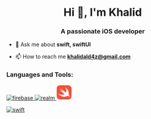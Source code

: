 <h1 align="center">Hi 👋, I'm Khalid</h1>
<h3 align="center">A passionate iOS developer</h3>

- 💬 Ask me about **swift, swiftUI**

- 📫 How to reach me **khalidald4z@gmail.com**


</p>


<h3 align="left">Languages and Tools:</h3>
<p align="left"> <a href="https://firebase.google.com/" target="_blank" rel="noreferrer"> <img src="https://www.vectorlogo.zone/logos/firebase/firebase-icon.svg" alt="firebase" width="40" height="40"/> </a> <a href="https://realm.io/" target="_blank" rel="noreferrer"> <img src="https://raw.githubusercontent.com/bestofjs/bestofjs-webui/8665e8c267a0215f3159df28b33c365198101df5/public/logos/realm.svg" alt="realm" width="40" height="40"/>  </a> <a href="https://developer.apple.com/swift/" target="_blank" rel="noreferrer"> <img src="https://raw.githubusercontent.com/devicons/devicon/master/icons/swift/swift-original.svg" alt="swift" width="40" height="40"/> </a> </p> 
 <a href="https://developer.apple.com/swift/" target="_blank" rel="noreferrer"> <img src=https://developer.apple.com/assets/elements/icons/swiftui/swiftui-96x96_2x.png alt="swift" width="40" height="40"/> </a> </p> 

